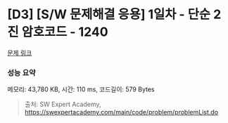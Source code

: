 # [D3] [S/W 문제해결 응용] 1일차 - 단순 2진 암호코드 - 1240 

[문제 링크](https://swexpertacademy.com/main/code/problem/problemDetail.do?contestProbId=AV15FZuqAL4CFAYD) 

### 성능 요약

메모리: 43,780 KB, 시간: 110 ms, 코드길이: 579 Bytes



> 출처: SW Expert Academy, https://swexpertacademy.com/main/code/problem/problemList.do
